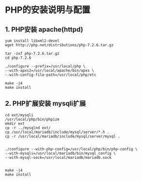 # PHP的安装说明与配置  

## 1. PHP安装 apache(httpd)
	yum install libxml2-devel 
	wget http://php.net/distributions/php-7.2.6.tar.gz
	
	tar -zxf php-7.2.6.tar.gz
	cd php-7.2.6
	
	./configure --prefix=/usr/local/php \
	--with-apxs2=/usr/local/apache/bin/apxs \
	--with-config-file-path=/usr/local/php/etc
	
	make -j4
	make install

## 2. PHP扩展安装 mysqli扩展
	cd ext/mysqli
	/usr/local/php/bin/phpize 
	mkdir ext
	cp -r ../mysqlnd ext/
	cp /usr/local/mariadb/include/mysql/server/*.h .
	cp -r /usr/local/mariadb/include/mysql/server/mysql .
	
	
	./configure --with-php-config=/usr/local/php/bin/php-config \
	--with-mysqli=/usr/local/mariadb/bin/mysql_config \
	--with-mysql-sock=/usr/local/mariadb/mariadb.sock 
	
	
	make -j4
	make install